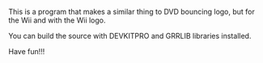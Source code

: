 This is a program that makes a similar thing to DVD bouncing logo, but for the Wii and with the Wii logo.

You can build the source with DEVKITPRO and GRRLIB libraries installed. 


Have fun!!!

